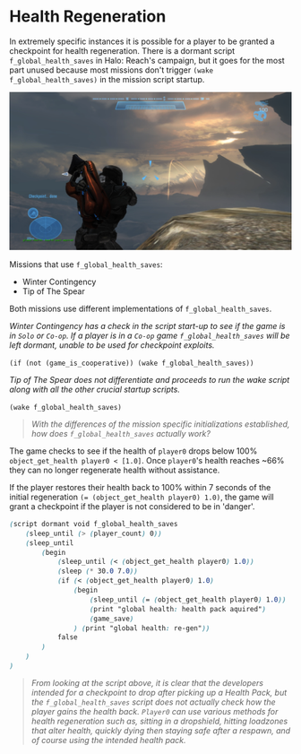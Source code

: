 # Health Regeneration
In extremely specific instances it is possible for a player to be granted a checkpoint for health regeneration. There is a dormant script `f_global_health_saves` in Halo: Reach's campaign, but it goes for the most part unused because most missions don't trigger `(wake f_global_health_saves)` in the mission script startup.

![regen-debug](_media\tots\health-regen\debug.png)

Missions that use `f_global_health_saves`:
- Winter Contingency 
- Tip of The Spear

Both missions use different implementations of `f_global_health_saves`. 

*Winter Contingency has a check in the script start-up to see if the game is in `Solo` or `Co-op`. If a player is in a `Co-op` game `f_global_health_saves` will be left dormant, unable to be used for checkpoint exploits.*

`(if (not (game_is_cooperative)) (wake f_global_health_saves))`


*Tip of The Spear does not differentiate and proceeds to run the wake script along with all the other crucial startup scripts.*

`(wake f_global_health_saves)`

> *With the differences of the mission specific initializations established, how does `f_global_health_saves` actually work?*

The game checks to see if the health of `player0` drops below 100% `object_get_health player0 < [1.0]`. Once `player0`'s health reaches ~66% they can no longer regenerate health without assistance. 

If the player restores their health back to 100% within 7 seconds of the initial regeneration `(= (object_get_health player0) 1.0)`, the game will grant a checkpoint if the player is not considered to be in 'danger'.
```css
(script dormant void f_global_health_saves
    (sleep_until (> (player_count) 0))
    (sleep_until 
        (begin
            (sleep_until (< (object_get_health player0) 1.0))
            (sleep (* 30.0 7.0))
            (if (< (object_get_health player0) 1.0) 
                (begin
                    (sleep_until (= (object_get_health player0) 1.0))
                    (print "global health: health pack aquired")
                    (game_save)
                ) (print "global health: re-gen"))
            false
        )
    )
)
```
> *From looking at the script above, it is clear that the developers intended for a checkpoint to drop after picking up a Health Pack, but the `f_global_health_saves` script does not actually check how the player gains the health back. `Player0` can use various methods for health regeneration such as, sitting in a dropshield, hitting loadzones that alter health, quickly dying then staying safe after a respawn, and of course using the intended health pack.*